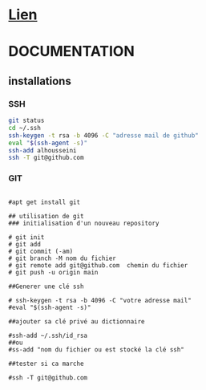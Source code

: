 # [Lien](https://www.youtube.com/watch?v=X_8Nh5XfRw0)


# DOCUMENTATION



## installations

### SSH

```bash
git status  
cd ~/.ssh  
ssh-keygen -t rsa -b 4096 -C "adresse mail de github"
eval "$(ssh-agent -s)"
ssh-add alhousseini
ssh -T git@github.com 
```
### GIT

```bashh

#apt get install git

## utilisation de git  
### initialisation d'un nouveau repository

# git init  
# git add  
# git commit (-am)  
# git branch -M nom du fichier   
# git remote add git@github.com  chemin du fichier
# git push -u origin main  

##Generer une clé ssh

# ssh-keygen -t rsa -b 4096 -C "votre adresse mail"
#eval "$(ssh-agent -s)"

##ajouter sa clé privé au dictionnaire

#ssh-add ~/.ssh/id_rsa 
##ou
#ss-add "nom du fichier ou est stocké la clé ssh"

##tester si ca marche

#ssh -T git@github.com




